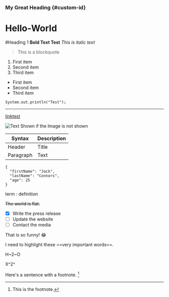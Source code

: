 ### My Great Heading {#custom-id}
# Hello-World
#Heading 1
**Bold Text Test**
*This is italic text*
> This is a blockquote

1. First item
2. Second item
3. Third item

- First item
- Second item
- Third item

`System.out.println("Test");`

---

[linktest](https://www.linktest.com)

![Text Shown if the Image is not shown](image.jpg)

| Syntax | Description |
| ----------- | ----------- |
| Header | Title |
| Paragraph | Text |

```
{
  "firstName": "Jack",
  "lastName": "Connors",
  "age": 25
}
```

term
: definition

~~The world is flat.~~

- [x] Write the press release
- [ ] Update the website
- [ ] Contact the media

That is so funny! :joy:

I need to highlight these ==very important words==.

H~2~O

X^2^

Here's a sentence with a footnote. [^1]

[^1]: This is the footnote.
